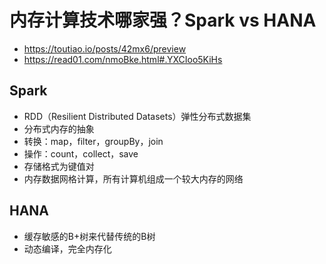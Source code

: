 # 内存计算技术哪家强？Spark vs HANA
- https://toutiao.io/posts/42mx6/preview
- https://read01.com/nmoBke.html#.YXCIoo5KiHs

## Spark
- RDD（Resilient Distributed Datasets）弹性分布式数据集
- 分布式内存的抽象
- 转换：map，filter，groupBy，join
- 操作：count，collect，save
- 存储格式为键值对
- 内存数据网格计算，所有计算机组成一个较大内存的网络

## HANA
- 缓存敏感的B+树来代替传统的B树
- 动态编译，完全内存化
